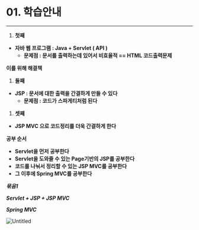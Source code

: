 # 01. 학습안내

---

1. **첫째**
- **자바 웹 프로그램 : Java + Servlet ( API )**
    - **문제점 : 문서를 출력하는데 있어서 비효율적 == HTML 코드출력문제**

**이를 위해 해결책**

1. **둘째**
- **JSP : 문서에 대한 출력을 간결하게 만들 수 있다**
    - **문제점 : 코드가 스파게티처럼 된다**
1. **셋째**
- **JSP MVC  으로 코드정리를 더욱 간결하게 한다**

**공부 순서**

- **Servlet을 먼저 공부한다**
- **Servlet을 도와줄 수 있는 Page기반의 JSP를 공부한다**
- **코드를 나눠서 정리할 수 있는 JSP MVC를 공부한다**
- **그 이후에 Spring MVC를 공부한다**

***묶음1***

***Servlet + JSP + JSP MVC***

***Spring MVC***

 
![Untitled](https://user-images.githubusercontent.com/80089860/157814024-1688ba79-83e5-4f5d-b101-9aaf44da1277.png)
